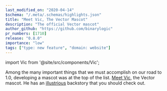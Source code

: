 ```yaml
---
last_modified_on: "2020-04-14"
$schema: "/.meta/.schemas/highlights.json"
title: "Meet Vic, The Vector Mascot"
description: "The official Vector mascot"
author_github: "https://github.com/binarylogic"
pr_numbers: [1710]
release: "0.8.0"
importance: "low"
tags: ["type: new feature", "domain: website"]
---
```


import Vic from '@site/src/components/Vic';

Among the many important things that we must accomplish on our road to 1.0,
developing a mascot was at the top of the list. [Meet Vic][pages.vic], the
Vector mascot. He has an [illustrious][pages.vic] backstory that you should
check out.

<Vic style="cool" text="Vic approved" />


[pages.vic]: /vic/

